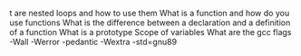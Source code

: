 t are nested loops and how to use them What is a function and how do you use functions What is the difference between a declaration and a definition of a function What is a prototype Scope of variables What are the gcc flags -Wall -Werror -pedantic -Wextra -std=gnu89

